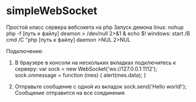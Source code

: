 # simpleWebSocket
Простой класс сервера вебсокета на php
Запуск демона
  linux: nohup php -f [путь к файлу] deamon > /dev/null 2>&1 & echo $!
  windows: start /B cmd /C "php [путь к файлу] daemon >NUL 2>NUL

Подключение:
1. В браузере в консоли на нескольких вкладках подключитесь к серверу:
var sock = new WebSocket('ws://127.0.0.1:1112');
sock.onmessage = function (mes) { alert(mes.data); }

2. Отправьте сообщение с одной из вкладок
sock.send('Hello world!');
Сообщение отправится на все соединения
